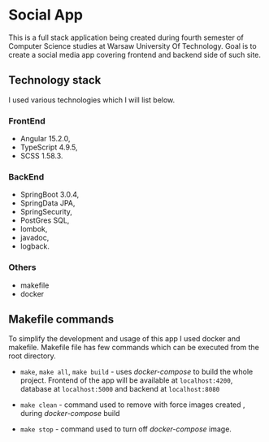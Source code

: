 # Social App

This is a full stack application being created during fourth semester of Computer Science studies at Warsaw University Of Technology.
Goal is to create a social media app covering frontend and backend side of such site.

## Technology stack

I used various technologies which I will list below.

### FrontEnd

* Angular 15.2.0,
* TypeScript 4.9.5,
* SCSS 1.58.3.

### BackEnd

* SpringBoot 3.0.4,
* SpringData JPA,
* SpringSecurity,
* PostGres SQL,
* lombok,
* javadoc,
* logback.

### Others

* makefile
* docker

## Makefile commands

To simplify the development and usage of this app I used docker and makefile.
Makefile file has few commands which can be executed from the root directory.

* `make`, `make all`, `make build` - uses *docker-compose* to build the whole project.
Frontend of the app will be available at `localhost:4200`,
database at `localhost:5000` and backend at `localhost:8080`

* `make clean` - command used to remove with force images created ,
during *docker-compose* build

* `make stop` - command used to turn off *docker-compose* image.
